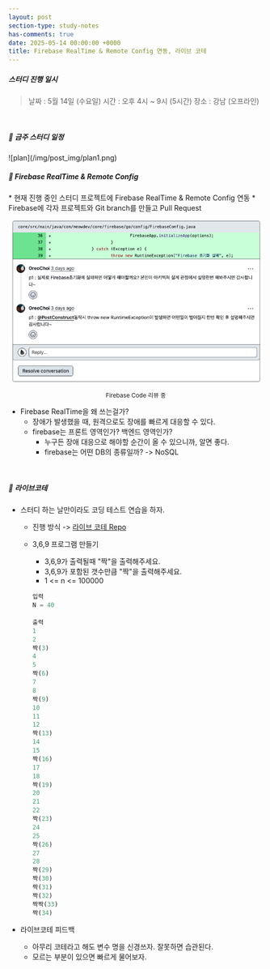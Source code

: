 ```yaml
---
layout: post
section-type: study-notes
has-comments: true
date: 2025-05-14 00:00:00 +0000
title: Firebase RealTime & Remote Config 연동, 라이브 코테
---
```


<h5> 스터디 진행 일시</h5>
<blockquote>날짜 : 5월 14일 (수요일)    
시간 : 오후 4시 ~ 9시 (5시간)   
장소 : 강남 (오프라인)
</blockquote>

<br>

<h5> 🔧 금주 스터디 일정 </h5>
![plan](/img/post_img/plan1.png)

<br>
<h5> 🔧 Firebase RealTime & Remote Config </h5>
* 현재 진행 중인 스터디 프로젝트에 Firebase RealTime & Remote Config 연동
    * Firebase에 각자 프로젝트와 Git branch를 만들고 Pull Request  

![firebase1](/img/post_img/friebase.png)
<small><center> Firebase Code 리뷰 중 </center></small>

* Firebase RealTime을 왜 쓰는걸가?
    * 장애가 발생했을 때, 원격으로도 장애를 빠르게 대응할 수 있다. 
    * firebase는 프론트 영역인가? 백엔드 영역인가?
        * 누구든 장애 대응으로 해야할 순간이 올 수 있으니까, 알면 좋다.
        * firebase는 어떤 DB의 종류일까? -> NoSQL 

<br>  

<h5> 🔧 라이브코테 </h5>

* 스터디 하는 날만이라도 코딩 테스트 연습을 하자.
    * 진행 방식 -> [라이브 코테 Repo](https://github.com/MeowDevelopers/LiveCodingTest.git)
    * 3,6,9 프로그램 만들기
        * 3,6,9가 출력될때 "짝"을 출력해주세요.
        * 3,6,9가 포함된 갯수만큼 "짝"을 출력해주세요.
        * 1 <= n <= 100000  

        ```python
        입력
        N = 40

        출력
        1 
        2 
        짝(3)
        4 
        5 
        짝(6)
        7 
        8 
        짝(9)
        10
        11 
        12 
        짝(13)
        14 
        15 
        짝(16)
        17 
        18 
        짝(19)
        20 
        21 
        22 
        짝(23)
        24 
        25 
        짝(26)
        27 
        28 
        짝(29) 
        짝(30) 
        짝(31) 
        짝(32) 
        짝짝(33) 
        짝(34)
        ```

* 라이브코테 피드백
    * 아무리 코테라고 해도 변수 명을 신경쓰자. 잘못하면 습관된다. 
    * 모르는 부분이 있으면 빠르게 물어보자. 